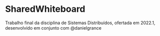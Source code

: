 # SharedWhiteboard
Trabalho final da disciplina de Sistemas Distribuídos, ofertada em 2022.1, desenvolvido em conjunto com @danielgrance
